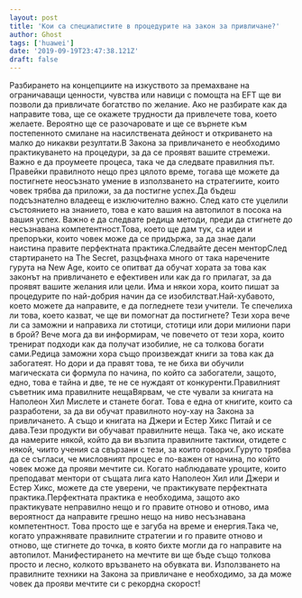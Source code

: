 ```yaml
---
layout: post
title: 'Кои са специалистите в процедурите на закон за привличане?'
author: Ghost
tags: ['huawei']
date: '2019-09-19T23:47:38.121Z'
draft: false
---
```


Разбирането на концепциите на изкуството за премахване на ограничаващи ценности, чувства или навици с помощта на EFT ще ви позволи да привличате богатство по желание. Ако не разбирате как да направите това, ще се окажете трудности да привлечете това, което желаете. Вероятно ще се разочаровате и ще се върнете към постепенното смилане на насилствената дейност и откриването на малко до никакви резултати.В Закона за привличането е необходимо практикуването на процедури, за да се проявят вашите стремежи. Важно е да проумеете процеса, така че да следвате правилния път. Правейки правилното нещо през цялото време, тогава ще можете да постигнете неосъзнато умение в използването на стратегиите, които човек трябва да приложи, за да постигне успех.Да бъдеш подсъзнателно владеещ е изключително важно. След като сте уцелили състоянието на знанието, това е като вашия на автопилот в посока на вашия успех. Важно е да следвате редица методи, преди да стигнете до несъзнавана компетентност.Това, което ще дам тук, са идеи и препоръки, които човек може да се придържа, за да знае дали наистина правите перфектната практика.Следвайте десен менторСлед стартирането на The Secret, разцъфнаха много от така наречените гурута на New Age, които се опитват да обучат хората за това как законът на привличането е ефективен или как да го прилагат, за да проявят вашите желания или цели. Има и някои хора, които пишат за процедурите по най-добрия начин да се изобилстват.Най-хубавото, което можете да направите, е да погледнете тези учители. Те спечелиха ли това, което казват, че ще ви помогнат да постигнете? Тези хора вече ли са заможни и направиха ли стотици, стотици или дори милиони пари в брой? Вече мога да ви информирам, че повечето от тези хора, които тренират подходи как да получат изобилие, не са толкова богати сами.Редица заможни хора също произвеждат книги за това как да забогатеят. Но дори и да правят това, те не биха ви обучили магическата си формула по начина, по който са забогатели, защото, едно, това е тайна и две, те не се нуждаят от конкуренти.Правилният съветник има правилните нещаВярвам, че сте чували за книгата на Наполеон Хил Мислете и станете богат. Това е една от книгите, които са разработени, за да ви обучат правилното ноу-хау на Закона за привличането. А също и книгата на Джери и Естер Хикс Питай и се дава.Тези продукти ви обучават правилните неща. Така че, ако искате да намерите някой, който да ви възпита правилните тактики, отидете с някой, чиито учения са свързани с тези, за които говорих.Гуруто трябва да се съгласи, че мисловният процес е по-важен от начина, по който човек може да прояви мечтите си. Когато наблюдавате уроците, които преподават ментори от същата лига като Наполеон Хил или Джери и Естер Хикс, можете да сте уверени, че практикувате перфектната практика.Перфектната практика е необходима, защото ако практикувате неправилно нещо и го правите отново и отново, има вероятност да направите грешно нещо на ниво несъзнавана компетентност. Това просто ще е загуба на време и енергия.Така че, когато упражнявате правилните стратегии и го правите отново и отново, ще стигнете до точка, в която бихте могли да го направите на автопилот. Манифестирането на мечтите ви ще бъде също толкова просто и лесно, колкото връзването на обувката ви. Използването на правилните техники на Закона за привличане е необходимо, за да може човек да прояви мечтите си с рекордна скорост!
